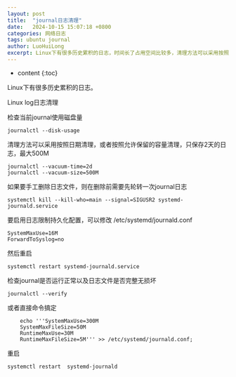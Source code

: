 ```yaml
---
layout: post
title:  "journal日志清理"
date:   2024-10-15 15:07:18 +0800
categories: 网络日志
tags: ubuntu journal
author: LuoHuiLong
excerpt: Linux下有很多历史累积的日志，时间长了占用空间比较多，清理方法可以采用按照日期清理，或者按照允许保留的容量清理，只保存2天的日志或最大500M
---
```


 * content
{:toc}

Linux下有很多历史累积的日志。

Linux log日志清理

检查当前journal使用磁盘量

`journalctl --disk-usage`

清理方法可以采用按照日期清理，或者按照允许保留的容量清理，只保存2天的日志，最大500M

```
journalctl --vacuum-time=2d
journalctl --vacuum-size=500M
```

如果要手工删除日志文件，则在删除前需要先轮转一次journal日志

`systemctl kill --kill-who=main --signal=SIGUSR2 systemd-journald.service`

要启用日志限制持久化配置，可以修改 /etc/systemd/journald.conf

```
SystemMaxUse=16M
ForwardToSyslog=no
```

然后重启

`systemctl restart systemd-journald.service`

检查journal是否运行正常以及日志文件是否完整无损坏

`journalctl --verify`

或者直接命令搞定

```
    echo '''SystemMaxUse=300M
    SystemMaxFileSize=50M
    RuntimeMaxUse=30M
    RuntimeMaxFileSize=5M''' >> /etc/systemd/journald.conf;
```

重启

`systemctl restart  systemd-journald`
